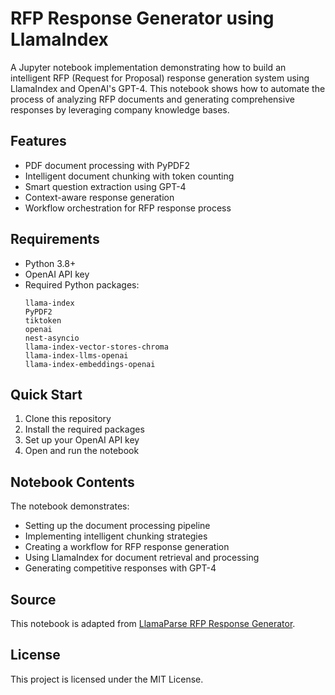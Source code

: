 # RFP Response Generator using LlamaIndex

A Jupyter notebook implementation demonstrating how to build an intelligent RFP (Request for Proposal) response generation system using LlamaIndex and OpenAI's GPT-4. This notebook shows how to automate the process of analyzing RFP documents and generating comprehensive responses by leveraging company knowledge bases.

## Features

- PDF document processing with PyPDF2
- Intelligent document chunking with token counting
- Smart question extraction using GPT-4
- Context-aware response generation
- Workflow orchestration for RFP response process

## Requirements

- Python 3.8+
- OpenAI API key
- Required Python packages:
  ```
  llama-index
  PyPDF2
  tiktoken
  openai
  nest-asyncio
  llama-index-vector-stores-chroma
  llama-index-llms-openai
  llama-index-embeddings-openai
  ```

## Quick Start

1. Clone this repository
2. Install the required packages
3. Set up your OpenAI API key
4. Open and run the notebook

## Notebook Contents

The notebook demonstrates:
- Setting up the document processing pipeline
- Implementing intelligent chunking strategies
- Creating a workflow for RFP response generation
- Using LlamaIndex for document retrieval and processing
- Generating competitive responses with GPT-4

## Source

This notebook is adapted from [LlamaParse RFP Response Generator](https://github.com/run-llama/llama_parse/blob/main/examples/report_generation/rfp_response/generate_rfp.ipynb).

## License

This project is licensed under the MIT License.
